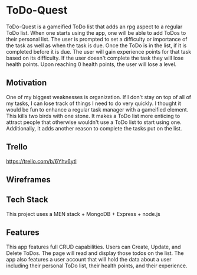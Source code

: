 # ToDo-Quest

ToDo-Quest is a gameified ToDo list that adds an rpg aspect to a regular ToDo list. When one starts using the app, one will be able to add ToDos to their personal list. The user is prompted to set a difficulty or importance of the task as well as when the task is due. Once the ToDo is in the list, if it is completed before it is due. The user will gain experience points for that task based on its difficulty. If the user doesn't complete the task they will lose health points. Upon reaching 0 health points, the user will lose a level.

## Motivation
One of my biggest weaknesses is organization. If I don't stay on top of all of my tasks, I can lose track of things I need to do very quickly. I thought it would be fun to enhance a regular task manager with a gameified element. This kills two birds with one stone. It makes a ToDo list more enticing to attract people that otherwise wouldn't use a ToDo list to start using one. Additionally, it adds another reason to complete the tasks put on the list.

## Trello
https://trello.com/b/6Yhv6ytl

## Wireframes

## Tech Stack
This project uses a MEN stack
	+ MongoDB
	+ Express
	+ node.js

## Features
This app features full CRUD capabilities. Users can Create, Update, and Delete ToDos. The page will read and display those todos on the list. The app also features a user account that will hold the data about a user including their personal ToDo list, their health points, and their experience.